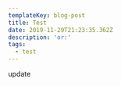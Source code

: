```yaml
---
templateKey: blog-post
title: Test
date: 2019-11-29T21:23:35.362Z
description: 'or:'
tags:
  - test
---
```

update
